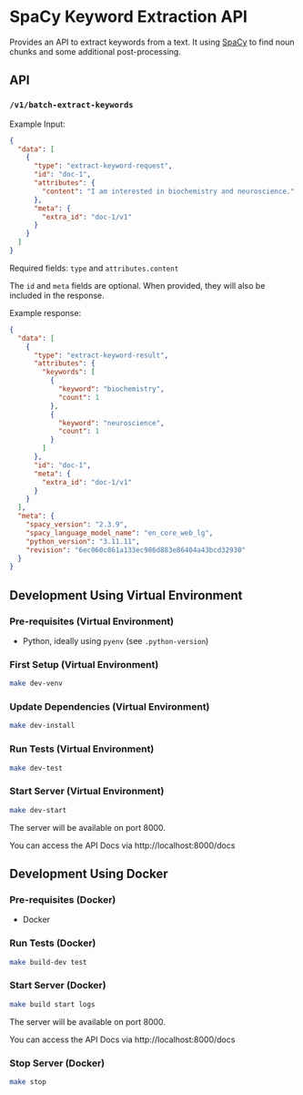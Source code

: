 # SpaCy Keyword Extraction API

Provides an API to extract keywords from a text. It using [SpaCy](https://spacy.io/) to find noun chunks and some additional post-processing.

## API

### `/v1/batch-extract-keywords`

Example Input:

```json
{
  "data": [
    {
      "type": "extract-keyword-request",
      "id": "doc-1",
      "attributes": {
        "content": "I am interested in biochemistry and neuroscience."
      },
      "meta": {
        "extra_id": "doc-1/v1"
      }
    }
  ]
}
```

Required fields: `type` and `attributes.content`

The `id` and `meta` fields are optional. When provided, they will also be included in the response.

Example response:

```json
{
  "data": [
    {
      "type": "extract-keyword-result",
      "attributes": {
        "keywords": [
          {
            "keyword": "biochemistry",
            "count": 1
          },
          {
            "keyword": "neuroscience",
            "count": 1
          }
        ]
      },
      "id": "doc-1",
      "meta": {
        "extra_id": "doc-1/v1"
      }
    }
  ],
  "meta": {
    "spacy_version": "2.3.9",
    "spacy_language_model_name": "en_core_web_lg",
    "python_version": "3.11.11",
    "revision": "6ec060c861a133ec986d883e86404a43bcd32930"
  }
}
```

## Development Using Virtual Environment

### Pre-requisites (Virtual Environment)

* Python, ideally using `pyenv` (see `.python-version`)

### First Setup (Virtual Environment)

```bash
make dev-venv
```

### Update Dependencies (Virtual Environment)

```bash
make dev-install
```

### Run Tests (Virtual Environment)

```bash
make dev-test
```


### Start Server (Virtual Environment)

```bash
make dev-start
```

The server will be available on port 8000.

You can access the API Docs via http://localhost:8000/docs


## Development Using Docker

### Pre-requisites (Docker)

* Docker

### Run Tests (Docker)

```bash
make build-dev test
```

### Start Server (Docker)

```bash
make build start logs
```

The server will be available on port 8000.

You can access the API Docs via http://localhost:8000/docs

### Stop Server (Docker)

```bash
make stop
```
